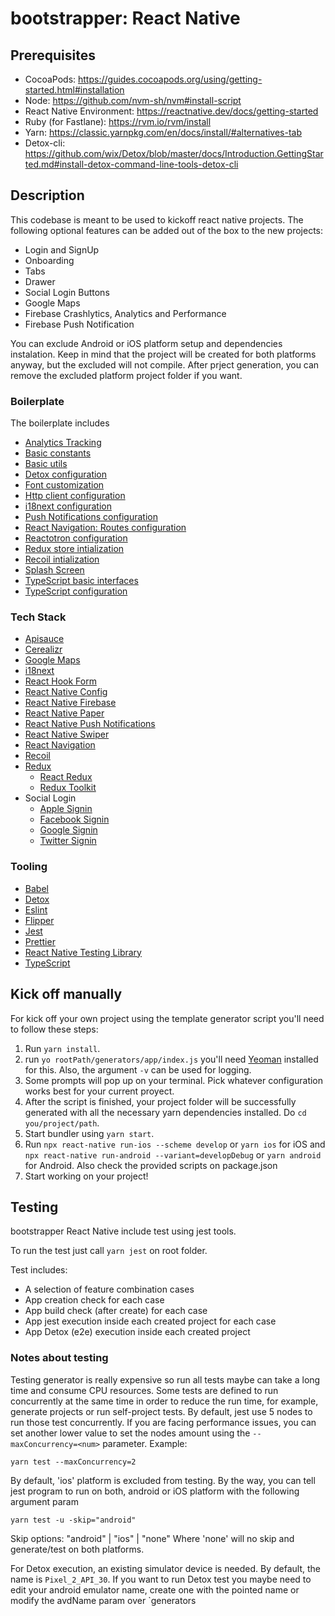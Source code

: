 # bootstrapper: React Native

## Prerequisites

- CocoaPods: https://guides.cocoapods.org/using/getting-started.html#installation
- Node: https://github.com/nvm-sh/nvm#install-script
- React Native Environment: https://reactnative.dev/docs/getting-started
- Ruby (for Fastlane): https://rvm.io/rvm/install
- Yarn: https://classic.yarnpkg.com/en/docs/install/#alternatives-tab
- Detox-cli: https://github.com/wix/Detox/blob/master/docs/Introduction.GettingStarted.md#install-detox-command-line-tools-detox-cli

## Description

This codebase is meant to be used to kickoff react native projects.
The following optional features can be added out of the box to the new projects:

- Login and SignUp
- Onboarding
- Tabs
- Drawer
- Social Login Buttons
- Google Maps
- Firebase Crashlytics, Analytics and Performance
- Firebase Push Notification

You can exclude Android or iOS platform setup and dependencies instalation. Keep in mind that the project will be created for both platforms anyway, but the excluded will not compile. After prject generation, you can remove the excluded platform project folder if you want.

### Boilerplate

The boilerplate includes

- [Analytics Tracking](/generators/app/templates/src/redux/middlewares/analyticsMiddleware.js)
- [Basic constants](/generators/app/templates/src/constants)
- [Basic utils](/generators/app/templates/src/utils)
- [Detox configuration](generators/app/templates/.detoxrc.ejs)
- [Font customization](/generators/app/templates/src/config/fonts.js)
- [Http client configuration](/generators/app/templates/src/config/api.js)
- [i18next configuration](/generators/app/templates/src/config/i18n.js)
- [Push Notifications configuration](/generators/app/templates/src/config/pushNotifications.js)
- [React Navigation: Routes configuration](generators/app/templates/src/app/navigation/navigator.ejs)
- [Reactotron configuration](/generators/app/templates/src/config/reactotronConfig.ejs)
- [Redux store intialization](/generators/app/templates/src/redux/store.ejs)
- [Recoil intialization](/generators/app/templates/src/recoilState/atoms.ejs)
- [Splash Screen](/generators/app/tasks/appSetup/coreFiles/splashScreenSetup.js)
- [TypeScript basic interfaces](/generators/app/templates/src/interfaces)
- [TypeScript configuration](/generators/app/templates/tsconfig.json)

### Tech Stack

- [Apisauce](https://github.com/skellock/apisauce)
- [Cerealizr](https://github.com/damfinkel/cerealizr)
- [Google Maps](https://github.com/react-native-maps/react-native-maps)
- [i18next](https://www.i18next.com/)
- [React Hook Form](https://react-hook-form.com/)
- [React Native Config](https://github.com/luggit/react-native-config)
- [React Native Firebase](https://invertase.io/oss/react-native-firebase)
- [React Native Paper](https://callstack.github.io/react-native-paper/getting-started.html)
- [React Native Push Notifications](https://github.com/zo0r/react-native-push-notification)
- [React Native Swiper](https://github.com/leecade/react-native-swiper)
- [React Navigation](https://reactnavigation.org/)
- [Recoil](https://recoiljs.org/)
- [Redux](http://redux.js.org/)
  - [React Redux](https://react-redux.js.org/)
  - [Redux Toolkit](https://redux-toolkit.js.org/)
- Social Login
  - [Apple Signin](https://github.com/invertase/react-native-apple-authentication)
  - [Facebook Signin](https://github.com/facebook/react-native-fbsdk)
  - [Google Signin](https://github.com/react-native-google-signin/google-signin)
  - [Twitter Signin](https://www.npmjs.com/package/react-native-login-twitter)

### Tooling

- [Babel](https://babeljs.io/)
- [Detox](https://github.com/wix/Detox)
- [Eslint](http://eslint.org/)
- [Flipper](https://fbflipper.com/)
- [Jest](https://jestjs.io/)
- [Prettier](https://github.com/prettier/prettier)
- [React Native Testing Library](https://github.com/callstack/react-native-testing-library)
- [TypeScript](https://www.typescriptlang.org/)

## Kick off manually

For kick off your own project using the template generator script you'll need to follow these steps:

1. Run `yarn install`.
2. run `yo rootPath/generators/app/index.js` you'll need [Yeoman](https://yeoman.io/learning/index.html) installed for this. Also, the argument `-v` can be used for logging.
3. Some prompts will pop up on your terminal. Pick whatever configuration works best for your current proyect.
4. After the script is finished, your project folder will be successfully generated with all the necessary yarn dependencies installed. Do `cd you/project/path`.
5. Start bundler using `yarn start`.
6. Run `npx react-native run-ios --scheme develop` or `yarn ios` for iOS and `npx react-native run-android --variant=developDebug` or `yarn android` for Android. Also check the provided scripts on package.json
7. Start working on your project!

## Testing

bootstrapper React Native include test using jest tools.

To run the test just call `yarn jest` on root folder.

Test includes:

- A selection of feature combination cases
- App creation check for each case
- App build check (after create) for each case
- App jest execution inside each created project for each case
- App Detox (e2e) execution inside each created project

### Notes about testing

Testing generator is really expensive so run all tests maybe can take a long time and consume CPU resources.
Some tests are defined to run concurrently at the same time in order to reduce the run time, for example, generate projects or run self-project tests. By default, jest use 5 nodes to run those test concurrently. If you are facing performance issues, you can set another lower value to set the nodes amount using the `--maxConcurrency=<num>` parameter.
Example:

```
yarn test --maxConcurrency=2
```

By default, 'ios' platform is excluded from testing. By the way, you can tell jest program to run on both, android or iOS platform with the following argument param

```
yarn test -u -skip="android"
```

Skip options: "android" | "ios" | "none"
Where 'none' will no skip and generate/test on both platforms.

For Detox execution, an existing simulator device is needed. By default, the name is `Pixel_2_API_30`. If you want to run Detox test you maybe need to edit your android emulator name, create one with the pointed name or modify the avdName param over `generators
